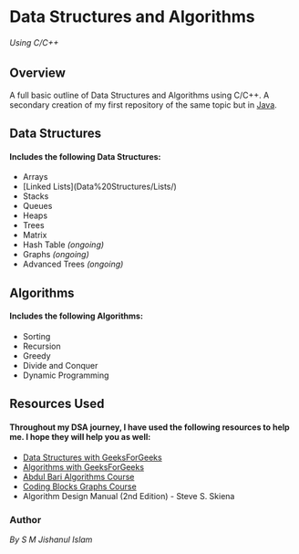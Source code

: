 # Data Structures and Algorithms
<h6>Using C/C++</h6>

## Overview
<p>A full basic outline of Data Structures and Algorithms using C/C++. A secondary creation of my first repository of the same topic but in <a href="">Java</a>.</p>

## Data Structures
<h4>Includes the following Data Structures:</h4>
<ul>
    <li>Arrays</li>
    <li>[Linked Lists](Data%20Structures/Lists/)</li>
    <li>Stacks</li>
    <li>Queues</li>
    <li>Heaps</li>
    <li>Trees</li>
    <li>Matrix</li>
    <li>Hash Table <i>(ongoing)</i></li>
    <li>Graphs <i>(ongoing)</i></li>
    <li>Advanced Trees <i>(ongoing)</i></li>
</ul>

## Algorithms
<h4>Includes the following Algorithms:</h4>
<ul>
    <li>Sorting</li>
    <li>Recursion</li>
    <li>Greedy</li>
    <li>Divide and Conquer</li>
    <li>Dynamic Programming</li>
</ul>


## Resources Used

<h4>Throughout my DSA journey, I have used the following resources to help me. I hope they will help you as well:</h4>
<ul>
    <li><a href="https://www.geeksforgeeks.org/data-structures/" target="_blank">Data Structures with GeeksForGeeks</a></li>
    <li><a href="https://www.geeksforgeeks.org/fundamentals-of-algorithms/" target="_blank">Algorithms with GeeksForGeeks</a></li>
    <li><a href="https://www.youtube.com/playlist?list=PLDN4rrl48XKpZkf03iYFl-O29szjTrs_O" target="_blank">Abdul Bari Algorithms Course</a></li>
    <li><a href="https://www.youtube.com/playlist?list=PLl4Y2XuUavmtTOvFcW3HfI1oQ3hsgkB3a" target="_blank">Coding Blocks Graphs Course</a></li>
    <li>Algorithm Design Manual (2nd Edition) - Steve S. Skiena</li>
</ul>

### Author
<p><i>By S M Jishanul Islam</i></p>